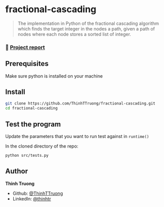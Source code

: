 # fractional-cascading

> The implementation in Python of the fractional cascading algorithm which finds the target integer in the nodes a path, given a path of nodes where each node stores a sorted list of integer.  


### 📝 [Project report](https://github.com/ThinhTTruong/fractional-cascading/blob/main/report/report/report.pdf)

## Prerequisites

Make sure python is installed on your machine

## Install

```sh
git clone https://github.com/ThinhTTruong/fractional-cascading.git
cd fractional-cascading
```

## Test the program 
Update the parameters that you want to run test against in `runtime()`

In the cloned directory of the repo:
```sh
python src/tests.py
```

## Author

**Thinh Truong**

* Github: [@ThinhTTruong](https://github.com/ThinhTTruong)
* LinkedIn: [@thinhtr](https://www.linkedin.com/in/thinhtr)